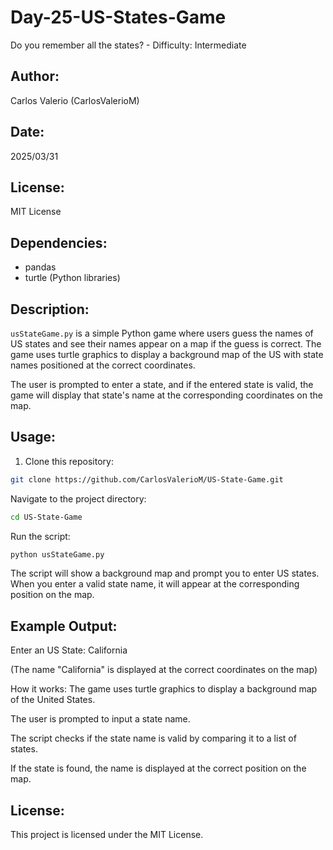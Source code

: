 # Day-25-US-States-Game
Do you remember all the states? - Difficulty: Intermediate

## Author:
Carlos Valerio (CarlosValerioM)

## Date:
2025/03/31

## License:
MIT License

## Dependencies:
- pandas
- turtle (Python libraries)

## Description:
`usStateGame.py` is a simple Python game where users guess the names of US states and see their names appear on a map if the guess is correct. The game uses turtle graphics to display a background map of the US with state names positioned at the correct coordinates. 

The user is prompted to enter a state, and if the entered state is valid, the game will display that state's name at the corresponding coordinates on the map.

## Usage:

1. Clone this repository:

```bash
git clone https://github.com/CarlosValerioM/US-State-Game.git
```
Navigate to the project directory:

```bash
cd US-State-Game
```
Run the script:

```bash
python usStateGame.py
```
The script will show a background map and prompt you to enter US states. When you enter a valid state name, it will appear at the corresponding position on the map.

## Example Output:
Enter an US State: California

(The name "California" is displayed at the correct coordinates on the map)

How it works:
The game uses turtle graphics to display a background map of the United States.

The user is prompted to input a state name.

The script checks if the state name is valid by comparing it to a list of states.

If the state is found, the name is displayed at the correct position on the map.

## License:
This project is licensed under the MIT License.
